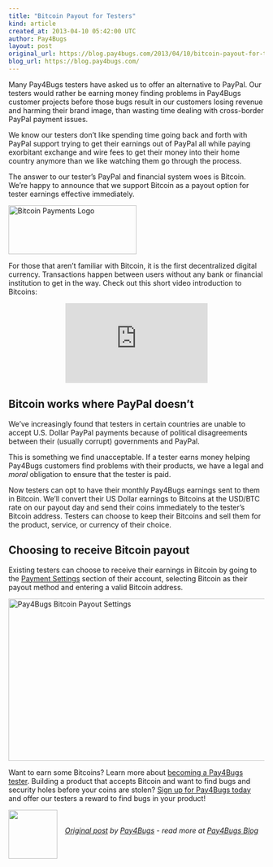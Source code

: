 ```yaml
---
title: "Bitcoin Payout for Testers"
kind: article
created_at: 2013-04-10 05:42:00 UTC
author: Pay4Bugs
layout: post
original_url: https://blog.pay4bugs.com/2013/04/10/bitcoin-payout-for-testers/
blog_url: https://blog.pay4bugs.com/
---
```

<p>Many Pay4Bugs testers have asked us to offer an alternative to PayPal. Our testers would rather be earning money finding problems in Pay4Bugs customer projects before those bugs result in our customers losing revenue and harming their brand image, than wasting time dealing with cross-border PayPal payment issues.</p>




<p>We know our testers don&#8217;t like spending time going back and forth with PayPal support trying to get their earnings out of PayPal all while paying exorbitant exchange and wire fees to get their money into their home country anymore than we like watching them go through the process.</p>




<p>The answer to our tester&#8217;s PayPal and financial system woes is Bitcoin. We&#8217;re happy to announce that we support Bitcoin as a payout option for tester earnings effective immediately.</p>




<p><img class="center" src="https://blog.pay4bugs.com/images/bitcoin-large.png" width="252" height="96" title="Bitcoin Payments Logo" alt="Bitcoin Payments Logo"></p>




<!-- more -->




<p>For those that aren&#8217;t familiar with Bitcoin, it is the first decentralized digital currency. Transactions happen between users without any bank or financial institution to get in the way. Check out this short video introduction to Bitcoins:</p>




<p style="text-align: center">
<iframe width="280" height="157" src="https://www.youtube.com/embed/Um63OQz3bjo" frameborder="0" allowfullscreen></iframe></p>




<h2>Bitcoin works where PayPal doesn&#8217;t</h2>




<p>We&#8217;ve increasingly found that testers in certain countries are unable to accept U.S. Dollar PayPal payments because of political disagreements between their (usually corrupt) governments and PayPal.</p>




<p>This is something we find unacceptable. If a tester earns money helping Pay4Bugs customers find problems with their products, we have a legal and <em>moral</em> obligation to ensure that the tester is paid.</p>




<p>Now testers can opt to have their monthly Pay4Bugs earnings sent to them in Bitcoin.  We&#8217;ll convert their US Dollar earnings to Bitcoins at the USD/BTC rate on our payout day and send their coins immediately to the tester&#8217;s Bitcoin address.  Testers can choose to keep their Bitcoins and sell them for the product, service, or currency of their choice.</p>




<h2>Choosing to receive Bitcoin payout</h2>




<p>Existing testers can choose to receive their earnings in Bitcoin by going to the <a href="https://www.pay4bugs.com/t/payments/settings">Payment Settings</a> section of their account, selecting Bitcoin as their payout method and entering a valid Bitcoin address.</p>




<p><img class="center" src="https://blog.pay4bugs.com/images/blog/2013/04/bitcoin_settings.png" width="656" height="319" title="Pay4Bugs Bitcoin Payout Settings" alt="Pay4Bugs Bitcoin Payout Settings"></p>




<p>Want to earn some Bitcoins? Learn more about <a href="https://www.pay4bugs.com/testers">becoming a Pay4Bugs tester</a>. Building a product that accepts Bitcoin and want to find bugs and security holes before your coins are stolen? <a href="https://www.pay4bugs.com/client/pricing">Sign up for Pay4Bugs today</a> and offer our testers a reward to find bugs in your product!</p><div class="author">
  <img src="" style="width: 96px; height: 96;">
  <span style="position: absolute; padding: 32px 15px;">
    <i><a href="https://blog.pay4bugs.com/2013/04/10/bitcoin-payout-for-testers/">Original post</a> by <a href="http://twitter.com/">Pay4Bugs</a> - read more at <a href="https://blog.pay4bugs.com/">Pay4Bugs Blog</a></i>
  </span>
</div>

